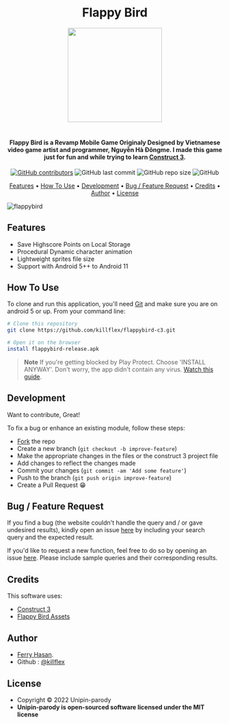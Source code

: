 <h1 align="center">Flappy Bird</h1>

<div align="center">
    <img src="https://upload.wikimedia.org/wikipedia/en/thumb/0/0a/Flappy_Bird_icon.png/220px-Flappy_Bird_icon.png" width="220">
</div>

#

<h4 align="center">Flappy Bird is a Revamp Mobile Game Originaly Designed by Vietnamese video game artist and programmer, Nguyễn Hà Đôngme. I made this game just for fun and while trying to learn <a href="https://www.construct.net/en" target="_blank">Construct 3</a>.</h4>

<div align="center">

  [![GitHub contributors](https://img.shields.io/github/contributors/killflex/flappybird-c3)](https://github.com/killflex/flappybird-c3/graphs/contributors)
  ![GitHub last commit](https://img.shields.io/github/last-commit/killflex/flappybird-c3)
  ![GitHub repo size](https://img.shields.io/github/repo-size/killflex/flappybird-c3)
  ![GitHub](https://img.shields.io/github/license/killflex/flappybird-c3)

</div>

<p align="center">
  <a href="#features">Features</a> •
  <a href="#how-to-use">How To Use</a> •
  <a href="#development">Development</a> •
  <a href="#bug--feature-request">Bug / Feature Request</a> •
  <a href="#credits">Credits</a> •
  <a href="#author">Author</a> •
  <a href="#license">License</a>
</p>

![flappybird](https://user-images.githubusercontent.com/97248773/208226462-dc5e737d-8862-4aad-9531-e66ebffb0d45.png)

## Features

* Save Highscore Points on Local Storage
* Procedural Dynamic character animation 
* Lightweight sprites file size 
* Support with Android 5++ to Android 11

## How To Use

To clone and run this application, you'll need [Git](https://git-scm.com) and make sure you are on android 5 or up. From your command line:

```bash
# Clone this repository
git clone https://github.com/killflex/flappybird-c3.git

# Open it on the browser
install flappybird-release.apk
```
> **Note**
> If you're getting blocked by Play Protect. Choose 'INSTALL ANYWAY'. Don't worry, the app didn't contain any virus. [Watch this guide](https://youtu.be/Y8X16ve1Y2I).

## Development
Want to contribute, Great!

To fix a bug or enhance an existing module, follow these steps:

- [Fork](https://github.com/killflex/unipin-parody/fork) the repo 
- Create a new branch (`git checkout -b improve-feature`)
- Make the appropriate changes in the files or the construct 3 project file
- Add changes to reflect the changes made
- Commit your changes (`git commit -am 'Add some feature'`)
- Push to the branch (`git push origin improve-feature`)
- Create a Pull Request 😁

## Bug / Feature Request

If you find a bug (the website couldn't handle the query and / or gave undesired results), kindly open an issue [here](https://github.com/killflex/flappybird-c3/issues/new) by including your search query and the expected result.

If you'd like to request a new function, feel free to do so by opening an issue [here](https://github.com/killflex/flappybird-c3/issues/new). Please include sample queries and their corresponding results.

## Credits

This software uses:

- [Construct 3](https://www.construct.net/en)
- [Flappy Bird Assets](https://github.com/samuelcust/flappy-bird-assets)

## Author

- <a href="http://killflex.github.io">Ferry Hasan</a>.
- Github : <a href="https://github.com/killflex"> @killflex</a>

## License
- Copyright © 2022 Unipin-parody
- **Unipin-parody is open-sourced software licensed under the MIT license**
